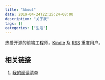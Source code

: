 ```yaml
---
title: "About"
date: 2019-04-24T22:25:24+08:00
description: "关于我"
tags: []
categories: ["生活"]
---
```


热爱开源的前端工程师，[Kindle](2019-01-31-why-I-recommend-you-to-use-kindle.md) 及 [RSS](/post/2019/2019-05-29-use-rss) 重度用户。

## 相关链接

1. [我的阅读清单](https://github.com/nusr/reading-list)


